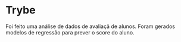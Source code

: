 # Trybe
Foi feito uma análise de dados de avaliaçã de alunos.
Foram gerados modelos de regressão para prever o score do aluno.
